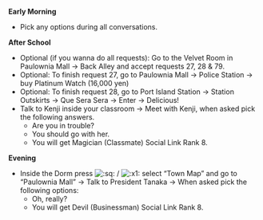 **Early Morning**

- Pick any options during all conversations.

**After School**

- Optional (if you wanna do all requests): Go to the Velvet Room in Paulownia Mall -> Back Alley and accept requests 27, 28 & 79.
- Optional: To finish request 27, go to Paulownia Mall -> Police Station -> buy Platinum Watch (16,000 yen)
- Optional: To finish request 28, go to Port Island Station -> Station Outskirts -> Que Sera Sera -> Enter -> Delicious!
- Talk to Kenji inside your classroom -> Meet with Kenji, when asked pick the following answers.
  - Are you in trouble?
  - You should go with her.
  - You will get Magician (Classmate) Social Link Rank 8.

**Evening**

- Inside the Dorm press ![:sq:](/assets/square.png) / ![:x1:](/assets/x1.png) select “Town Map” and go to “Paulownia Mall” -> Talk to President Tanaka -> When asked pick the following options:
  - Oh, really?
  - You will get Devil (Businessman) Social Link Rank 8.
